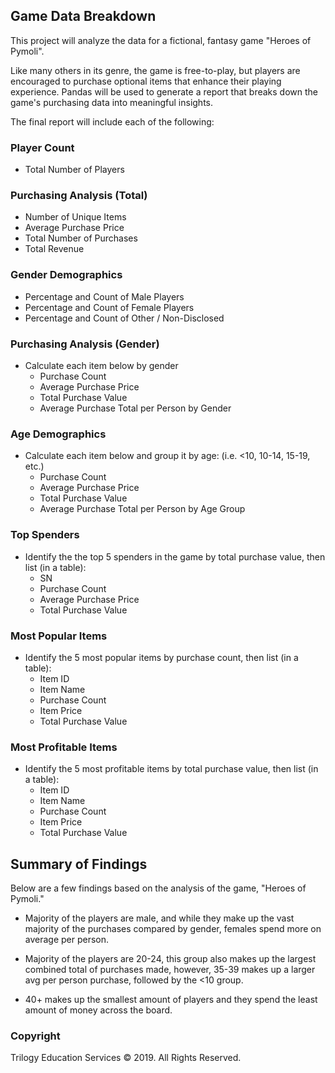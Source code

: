 ## Game Data Breakdown

This project will analyze the data for a fictional, fantasy game "Heroes of Pymoli".

Like many others in its genre, the game is free-to-play, but players are encouraged to purchase optional items that enhance their playing experience. Pandas will be used to generate a report that breaks down the game's purchasing data into meaningful insights.

The final report will include each of the following:

### Player Count

* Total Number of Players

### Purchasing Analysis (Total)

* Number of Unique Items
* Average Purchase Price
* Total Number of Purchases
* Total Revenue

### Gender Demographics

* Percentage and Count of Male Players
* Percentage and Count of Female Players
* Percentage and Count of Other / Non-Disclosed

### Purchasing Analysis (Gender)

* Calculate each item below by gender
  * Purchase Count
  * Average Purchase Price
  * Total Purchase Value
  * Average Purchase Total per Person by Gender

### Age Demographics

* Calculate each item below and group it by age: (i.e. <10, 10-14, 15-19, etc.)
  * Purchase Count
  * Average Purchase Price
  * Total Purchase Value
  * Average Purchase Total per Person by Age Group

### Top Spenders

* Identify the the top 5 spenders in the game by total purchase value, then list (in a table):
  * SN
  * Purchase Count
  * Average Purchase Price
  * Total Purchase Value

### Most Popular Items

* Identify the 5 most popular items by purchase count, then list (in a table):
  * Item ID
  * Item Name
  * Purchase Count
  * Item Price
  * Total Purchase Value

### Most Profitable Items

* Identify the 5 most profitable items by total purchase value, then list (in a table):
  * Item ID
  * Item Name
  * Purchase Count
  * Item Price
  * Total Purchase Value

## Summary of Findings

Below are a few findings based on the analysis of the game, "Heroes of Pymoli." 

* Majority of the players are male, and while they make up the vast majority of the purchases compared by gender, females spend more on average per person. 

* Majority of the players are 20-24, this group also makes up the largest combined total of purchases made, however, 35-39 makes up a larger avg per person purchase, followed by the <10 group. 

* 40+ makes up the smallest amount of players and they spend the least amount of money across the board. 

### Copyright

Trilogy Education Services © 2019. All Rights Reserved.
